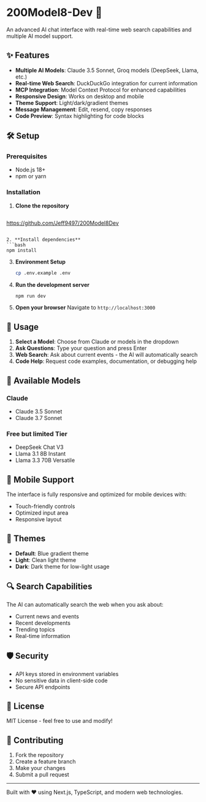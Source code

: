 # 200Model8-Dev 🚀

An advanced AI chat interface with real-time web search capabilities and multiple AI model support.

## ✨ Features

- **Multiple AI Models**: Claude 3.5 Sonnet, Groq models (DeepSeek, Llama, etc.)
- **Real-time Web Search**: DuckDuckGo integration for current information
- **MCP Integration**: Model Context Protocol for enhanced capabilities
- **Responsive Design**: Works on desktop and mobile
- **Theme Support**: Light/dark/gradient themes
- **Message Management**: Edit, resend, copy responses
- **Code Preview**: Syntax highlighting for code blocks

## 🛠️ Setup

### Prerequisites
- Node.js 18+
- npm or yarn

### Installation

1. **Clone the repository**
   ```bash
  https://github.com/Jeff9497/200Model8Dev

   ```

2. **Install dependencies**
   ```bash
   npm install
   ```

3. **Environment Setup**
   ```bash
   cp .env.example .env
   ```



4. **Run the development server**
   ```bash
   npm run dev
   ```

5. **Open your browser**
   Navigate to `http://localhost:3000`


## 🚀 Usage

1. **Select a Model**: Choose from Claude or  models in the dropdown
2. **Ask Questions**: Type your question and press Enter
3. **Web Search**: Ask about current events - the AI will automatically search
4. **Code Help**: Request code examples, documentation, or debugging help

## 🔧 Available Models

### Claude 
- Claude 3.5 Sonnet
- Claude 3.7 Sonnet

### Free  but limited Tier 
- DeepSeek Chat V3
- Llama 3.1 8B Instant
- Llama 3.3 70B Versatile

## 📱 Mobile Support

The interface is fully responsive and optimized for mobile devices with:
- Touch-friendly controls
- Optimized input area
- Responsive layout

## 🎨 Themes

- **Default**: Blue gradient theme
- **Light**: Clean light theme
- **Dark**: Dark theme for low-light usage

## 🔍 Search Capabilities

The AI can automatically search the web when you ask about:
- Current news and events
- Recent developments
- Trending topics
- Real-time information

## 🛡️ Security

- API keys stored in environment variables
- No sensitive data in client-side code
- Secure API endpoints

## 📄 License

MIT License - feel free to use and modify!

## 🤝 Contributing

1. Fork the repository
2. Create a feature branch
3. Make your changes
4. Submit a pull request

---

Built with ❤️ using Next.js, TypeScript, and modern web technologies.
